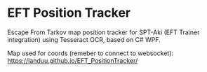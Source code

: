 # EFT Position Tracker

Escape From Tarkov map position tracker for SPT-Aki (EFT Trainer integration) using Tesseract OCR, based on C# WPF.

Map used for coords (remeber to connect to websocket):
https://landuu.github.io/EFT_PositionTracker/
